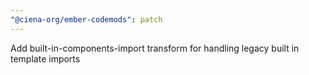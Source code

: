 ```yaml
---
"@ciena-org/ember-codemods": patch
---
```


Add built-in-components-import transform for handling legacy built in template imports
